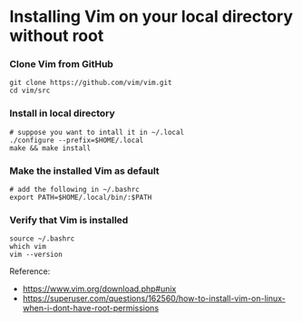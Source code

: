 # Installing Vim on your local directory without root

### Clone Vim from GitHub
```
git clone https://github.com/vim/vim.git
cd vim/src
```

### Install in local directory
```
# suppose you want to intall it in ~/.local
./configure --prefix=$HOME/.local
make && make install
```

### Make the installed Vim as default
```
# add the following in ~/.bashrc
export PATH=$HOME/.local/bin/:$PATH
```

### Verify that Vim is installed
```
source ~/.bashrc
which vim
vim --version
```

Reference:
- https://www.vim.org/download.php#unix
- https://superuser.com/questions/162560/how-to-install-vim-on-linux-when-i-dont-have-root-permissions
